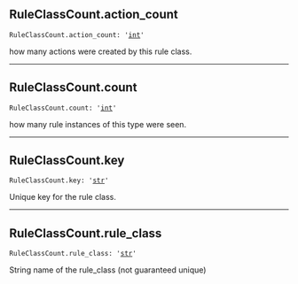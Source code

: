 

## RuleClassCount.action\_count

<pre class="language-python"><code><span class="source python"><span class="meta qualified-name python"><span class="meta generic-name python">RuleClassCount</span><span class="punctuation accessor dot python">.</span><span class="meta generic-name python">action_count</span></span><span class="punctuation separator annotation variable python">:</span> <span class="meta string python"><span class="string quoted single python"><span class="punctuation definition string begin python">&#39;</span></span></span><span class="meta string python"><span class="string quoted single python"><a href="/lib/int">int</a><span class="punctuation definition string end python">&#39;</span></span></span></span></code></pre>

how many actions were created by this rule class.

***

## RuleClassCount.count

<pre class="language-python"><code><span class="source python"><span class="meta qualified-name python"><span class="meta generic-name python">RuleClassCount</span><span class="punctuation accessor dot python">.</span><span class="meta generic-name python">count</span></span><span class="punctuation separator annotation variable python">:</span> <span class="meta string python"><span class="string quoted single python"><span class="punctuation definition string begin python">&#39;</span></span></span><span class="meta string python"><span class="string quoted single python"><a href="/lib/int">int</a><span class="punctuation definition string end python">&#39;</span></span></span></span></code></pre>

how many rule instances of this type were seen.

***

## RuleClassCount.key

<pre class="language-python"><code><span class="source python"><span class="meta qualified-name python"><span class="meta generic-name python">RuleClassCount</span><span class="punctuation accessor dot python">.</span><span class="meta generic-name python">key</span></span><span class="punctuation separator annotation variable python">:</span> <span class="meta string python"><span class="string quoted single python"><span class="punctuation definition string begin python">&#39;</span></span></span><span class="meta string python"><span class="string quoted single python"><a href="/lib/str">str</a><span class="punctuation definition string end python">&#39;</span></span></span></span></code></pre>

Unique key for the rule class.

***

## RuleClassCount.rule\_class

<pre class="language-python"><code><span class="source python"><span class="meta qualified-name python"><span class="meta generic-name python">RuleClassCount</span><span class="punctuation accessor dot python">.</span><span class="meta generic-name python">rule_class</span></span><span class="punctuation separator annotation variable python">:</span> <span class="meta string python"><span class="string quoted single python"><span class="punctuation definition string begin python">&#39;</span></span></span><span class="meta string python"><span class="string quoted single python"><a href="/lib/str">str</a><span class="punctuation definition string end python">&#39;</span></span></span></span></code></pre>

String name of the rule\_class (not guaranteed unique)
